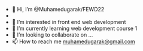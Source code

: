 - 👋 Hi, I’m @Muhamedugarak/FEWD22
-
- 👀 I’m interested in front end web development
- 🌱 I’m currently learning web development course 1
- 💞️ I’m looking to collaborate on ...
- 📫 How to reach me muhamedugarak@gmail.com

<!---
Muhamedugarak/Muhamedugarak is a ✨ special ✨ repository because its `README.md` (this file) appears on your GitHub profile.
You can click the Preview link to take a look at your changes.
--->
